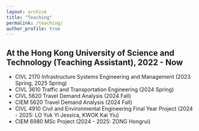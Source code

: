 ```yaml
---
layout: archive
title: "Teaching"
permalink: /teaching/
author_profile: true
---
```


At the Hong Kong University of Science and Technology (Teaching Assistant), 2022 - Now
--------
* CIVL 2170 Infrastructure Systems Engineering and Management (2023 Spring, 2025 Spring)
* CIVL 3610 Traffic and Transportation Engineering (2024 Spring)
* CIVL 5620	Travel Demand Analysis (2024 Fall)
* CIEM 5620	Travel Demand Analysis (2024 Fall)
* CIVL 4910 Civil and Environmental Engineering Final Year Project (2024 - 2025: LO Yuk Yi Jessica, KWOK Kai Yiu)
* CIEM 6980 MSc Project  (2024 - 2025: ZONG Hongrui)
